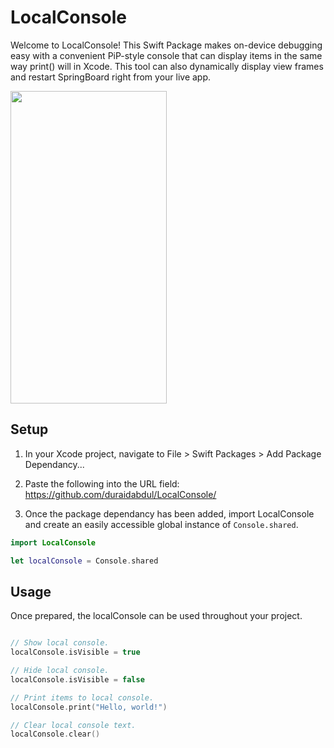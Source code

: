 # **LocalConsole**

Welcome to LocalConsole! This Swift Package makes on-device debugging easy with a convenient PiP-style console that can display items in the same way print() will in Xcode. This tool can also dynamically display view frames and restart SpringBoard right from your live app.

<img src="https://github.com/duraidabdul/LocalConsole/blob/main/Demo.gif?raw=true" width="250" height="500">

## **Setup**

1. In your Xcode project, navigate to File > Swift Packages > Add Package Dependancy...

2. Paste the following into the URL field: https://github.com/duraidabdul/LocalConsole/

3. Once the package dependancy has been added, import LocalConsole and create an easily accessible global instance of ```Console.shared```.
```swift
import LocalConsole

let localConsole = Console.shared
```

## **Usage**
Once prepared, the localConsole can be used throughout your project.
```swift

// Show local console.
localConsole.isVisible = true

// Hide local console.
localConsole.isVisible = false

// Print items to local console.
localConsole.print("Hello, world!")

// Clear local console text.
localConsole.clear()
```
